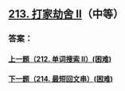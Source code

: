 ## [213. 打家劫舍 II](https://leetcode-cn.com/problems/house-robber-ii/)（中等）





### 答案：



#### [上一题（212. 单词搜索 II）(困难)](https://github.com/sdwwld/leetCode/blob/master/src/main/java/com/wld/java/leetcode/leetCode0212.md)

#### [下一题（214. 最短回文串）(困难)](https://github.com/sdwwld/leetCode/blob/master/src/main/java/com/wld/java/leetcode/leetCode0214.md)